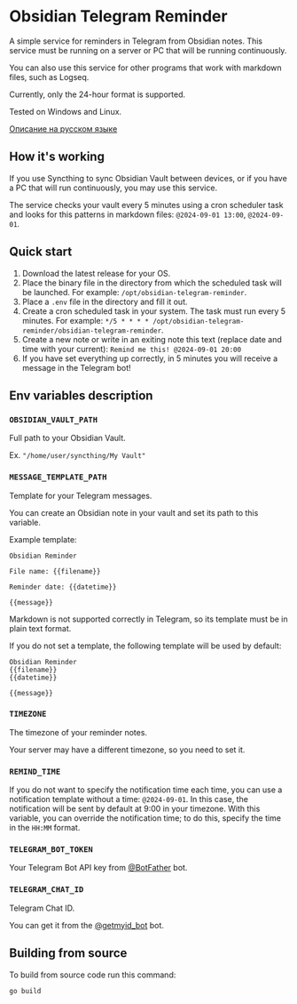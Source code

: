 # Obsidian Telegram Reminder

A simple service for reminders in Telegram from Obsidian notes.
This service must be running on a server or PC that will be running continuously.

You can also use this service for other programs that work with markdown files, such as Logseq.

Currently, only the 24-hour format is supported.

Tested on Windows and Linux.

[Описание на русском языке](README-RU.md)

## How it's working

If you use Syncthing to sync Obsidian Vault between devices,
or if you have a PC that will run continuously, you may use this service.

The service checks your vault every 5 minutes using a cron scheduler task and looks for this patterns
in markdown files: `@2024-09-01 13:00`, `@2024-09-01`.

## Quick start

1. Download the latest release for your OS.
2. Place the binary file in the directory from which the scheduled task will be launched. For example: `/opt/obsidian-telegram-reminder`.
3. Place a `.env` file in the directory and fill it out.
4. Create a cron scheduled task in your system. The task must run every 5 minutes. For example: `*/5 * * * * /opt/obsidian-telegram-reminder/obsidian-telegram-reminder`.
5. Create a new note or write in an exiting note this text (replace date and time with your current): `Remind me this! @2024-09-01 20:00`
6. If you have set everything up correctly, in 5 minutes you will receive a message in the Telegram bot!

## Env variables description

### `OBSIDIAN_VAULT_PATH`

Full path to your Obsidian Vault.

Ex. `"/home/user/syncthing/My Vault"`

### `MESSAGE_TEMPLATE_PATH`

Template for your Telegram messages.

You can create an Obsidian note in your vault and set its path to this variable.

Example template:

```text
Obsidian Reminder

File name: {{filename}}

Reminder date: {{datetime}}

{{message}}
```

Markdown is not supported correctly in Telegram, so its template must be in plain text format.

If you do not set a template, the following template will be used by default:

```text
Obsidian Reminder
{{filename}}
{{datetime}}

{{message}}
```

### `TIMEZONE`

The timezone of your reminder notes.

Your server may have a different timezone, so you need to set it.

### `REMIND_TIME`

If you do not want to specify the notification time each time,
you can use a notification template without a time: `@2024-09-01`.
In this case, the notification will be sent by default at 9:00 in your timezone.
With this variable, you can override the notification time; to do this,
specify the time in the `HH:MM` format.

### `TELEGRAM_BOT_TOKEN`

Your Telegram Bot API key from [@BotFather](https://t.me/BotFather) bot.

### `TELEGRAM_CHAT_ID`

Telegram Chat ID.

You can get it from the [@getmyid_bot](https://t.me/getmyid_bot) bot.

## Building from source

To build from source code run this command:

```bash
go build
```
